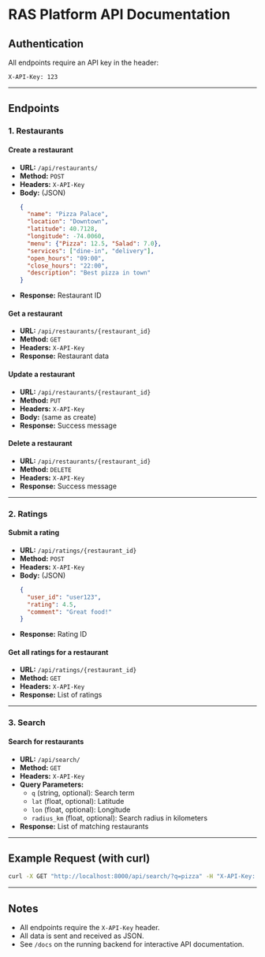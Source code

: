 # RAS Platform API Documentation

## Authentication

All endpoints require an API key in the header:

```
X-API-Key: 123
```

---

## Endpoints

### 1. Restaurants

#### Create a restaurant
- **URL:** `/api/restaurants/`
- **Method:** `POST`
- **Headers:** `X-API-Key`
- **Body:** (JSON)
    ```json
    {
      "name": "Pizza Palace",
      "location": "Downtown",
      "latitude": 40.7128,
      "longitude": -74.0060,
      "menu": {"Pizza": 12.5, "Salad": 7.0},
      "services": ["dine-in", "delivery"],
      "open_hours": "09:00",
      "close_hours": "22:00",
      "description": "Best pizza in town"
    }
    ```
- **Response:** Restaurant ID

#### Get a restaurant
- **URL:** `/api/restaurants/{restaurant_id}`
- **Method:** `GET`
- **Headers:** `X-API-Key`
- **Response:** Restaurant data

#### Update a restaurant
- **URL:** `/api/restaurants/{restaurant_id}`
- **Method:** `PUT`
- **Headers:** `X-API-Key`
- **Body:** (same as create)
- **Response:** Success message

#### Delete a restaurant
- **URL:** `/api/restaurants/{restaurant_id}`
- **Method:** `DELETE`
- **Headers:** `X-API-Key`
- **Response:** Success message

---

### 2. Ratings

#### Submit a rating
- **URL:** `/api/ratings/{restaurant_id}`
- **Method:** `POST`
- **Headers:** `X-API-Key`
- **Body:** (JSON)
    ```json
    {
      "user_id": "user123",
      "rating": 4.5,
      "comment": "Great food!"
    }
    ```
- **Response:** Rating ID

#### Get all ratings for a restaurant
- **URL:** `/api/ratings/{restaurant_id}`
- **Method:** `GET`
- **Headers:** `X-API-Key`
- **Response:** List of ratings

---

### 3. Search

#### Search for restaurants
- **URL:** `/api/search/`
- **Method:** `GET`
- **Headers:** `X-API-Key`
- **Query Parameters:**
    - `q` (string, optional): Search term
    - `lat` (float, optional): Latitude
    - `lon` (float, optional): Longitude
    - `radius_km` (float, optional): Search radius in kilometers
- **Response:** List of matching restaurants

---

## Example Request (with curl)

```sh
curl -X GET "http://localhost:8000/api/search/?q=pizza" -H "X-API-Key: 123"
```

---

## Notes

- All endpoints require the `X-API-Key` header.
- All data is sent and received as JSON.
- See `/docs` on the running backend for interactive API documentation.